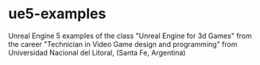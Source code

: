 # ue5-examples
Unreal Engine 5 examples of the class "Unreal Engine for 3d Games" from the career "Technician in Video Game design and programming" from Universidad Nacional del Litoral, (Santa Fe, Argentina)
